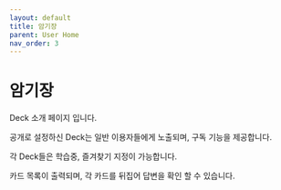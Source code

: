 ```yaml
---
layout: default
title: 암기장
parent: User Home
nav_order: 3
---
```


# 암기장

Deck 소개 페이지 입니다.

공개로 설정하신 Deck는 일반 이용자들에게 노출되며, 구독 기능을 제공합니다.

각 Deck들은 학습중, 즐겨찾기 지정이 가능합니다.

카드 목록이 출력되며, 각 카드를 뒤집어 답변을 확인 할 수 있습니다.
